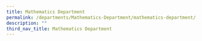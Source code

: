 ```yaml
---
title: Mathematics Department
permalink: /departments/Mathematics-Department/mathematics-department/
description: ""
third_nav_title: Mathematics Department
---
```

